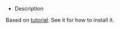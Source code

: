 * Description

Based on [tutorial](https://foswiki.org/Development/HowToMakeSimplePlugin).
See it for how to install it.

